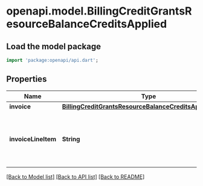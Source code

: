 # openapi.model.BillingCreditGrantsResourceBalanceCreditsApplied

## Load the model package
```dart
import 'package:openapi/api.dart';
```

## Properties
Name | Type | Description | Notes
------------ | ------------- | ------------- | -------------
**invoice** | [**BillingCreditGrantsResourceBalanceCreditsAppliedInvoice**](BillingCreditGrantsResourceBalanceCreditsAppliedInvoice.md) |  | 
**invoiceLineItem** | **String** | The invoice line item to which the billing credits were applied. | 

[[Back to Model list]](../README.md#documentation-for-models) [[Back to API list]](../README.md#documentation-for-api-endpoints) [[Back to README]](../README.md)


